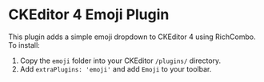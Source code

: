 # CKEditor 4 Emoji Plugin

This plugin adds a simple emoji dropdown to CKEditor 4 using RichCombo.
To install:
1. Copy the `emoji` folder into your CKEditor `/plugins/` directory.
2. Add `extraPlugins: 'emoji'` and add `Emoji` to your toolbar.
